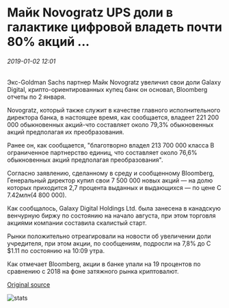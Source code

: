 # Майк Novogratz UPS доли в галактике цифровой владеть почти 80% акций ...

###### 2019-01-02 12:01

Экс-Goldman Sachs партнер Майк Novogratz увеличил свои доли Galaxy Digital, крипто-ориентированных купец банк он основал, Bloomberg отчеты по 2 января.

Novogratz, который также служит в качестве главного исполнительного директора банка, в настоящее время, как сообщается, владеет 221 200 000 обыкновенных акций-что составляет около 79,3% обыкновенных акций предполагая их преобразования.

Ранее он, как сообщается, "благотворно владел 213 700 000 класса B ограниченное партнерство единиц, что составляет около 76,6% обыкновенных акций предполагая преобразования".

Согласно заявлению, сделанному в среду и сообщенному Bloomberg, Генеральный директор купил свои 7 500 000 новых акций — на долю которых приходится 2,7 процента выданных и выдающихся — по цене C $7.42 млн ($4 800 000).

Как сообщалось, Galaxy Digital Holdings Ltd. была занесена в канадскую венчурную биржу по состоянию на начало августа, при этом торговля акциями компании составила скалистый старт.

Рынки положительно отреагировали на новости об увеличении доли учредителя, при этом акции, по сообщениям, подросли на 7,8% до C $1.11 по состоянию на 10:09 утра.

Как отмечает Bloomberg, акции в банке упали на 19 процентов по сравнению с 2018 на фоне затяжного рынка криптовалют.

[Original source](https://cointelegraph.com/news/mike-novogratz-ups-stake-in-galaxy-digital-to-own-almost-80-of-shares)

![stats](https://c.statcounter.com/11760860/0/a89fa40b/1/ "stats")